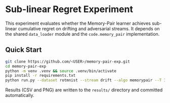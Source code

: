 # Sub-linear Regret Experiment

This experiment evaluates whether the Memory-Pair learner achieves sub-linear cumulative regret on drifting and adversarial streams. It depends on the shared `data_loader` module and the `code.memory_pair` implementation.

## Quick Start

```bash
git clone https://github.com/<USER>/memory-pair-exp.git
cd memory-pair-exp
python -m venv .venv && source .venv/bin/activate
pip install -r requirements.txt
python run.py --dataset rotmnist --stream drift --algo memorypair --T 100000
```

Results (CSV and PNG) are written to the `results/` directory and committed automatically.
